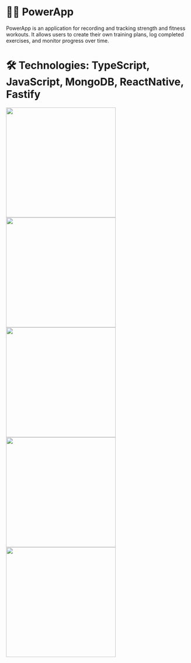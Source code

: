 # 🏋️‍♂️ PowerApp
PowerApp is an application for recording and tracking strength and fitness workouts. It allows users to create their own training plans, log completed exercises, and monitor progress over time.

# 🛠️ Technologies: TypeScript, JavaScript, MongoDB, ReactNative, Fastify
<img src="https://github.com/user-attachments/assets/87813a10-bfd2-4591-b28a-402b061b1727" width="300" />
<img src="https://github.com/user-attachments/assets/b72068fc-185c-4809-a7b0-905f7c153393" width="300" />
<img src="https://github.com/user-attachments/assets/a7c20248-8bf6-4995-ac3c-3b8abd825bf1" width="300" />
<img src="https://github.com/user-attachments/assets/eb1ffe1f-b6ff-4e54-abeb-adf5468cee79" width="300" />
<img src="https://github.com/user-attachments/assets/794d7bfe-aae1-485a-96b1-76d92cb53ed6" width="300" />

